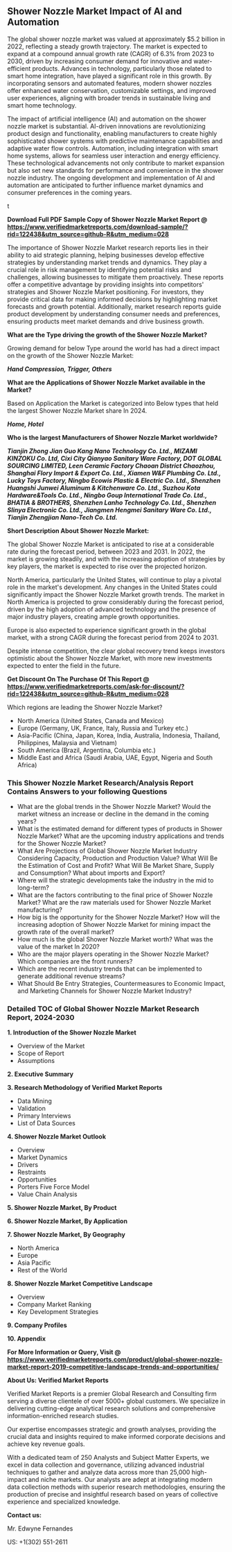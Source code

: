 <h2>Shower Nozzle Market Impact of AI and Automation</h2><p>The global shower nozzle market was valued at approximately $5.2 billion in 2022, reflecting a steady growth trajectory. The market is expected to expand at a compound annual growth rate (CAGR) of 6.3% from 2023 to 2030, driven by increasing consumer demand for innovative and water-efficient products. Advances in technology, particularly those related to smart home integration, have played a significant role in this growth. By incorporating sensors and automated features, modern shower nozzles offer enhanced water conservation, customizable settings, and improved user experiences, aligning with broader trends in sustainable living and smart home technology.</p><p>The impact of artificial intelligence (AI) and automation on the shower nozzle market is substantial. AI-driven innovations are revolutionizing product design and functionality, enabling manufacturers to create highly sophisticated shower systems with predictive maintenance capabilities and adaptive water flow controls. Automation, including integration with smart home systems, allows for seamless user interaction and energy efficiency. These technological advancements not only contribute to market expansion but also set new standards for performance and convenience in the shower nozzle industry. The ongoing development and implementation of AI and automation are anticipated to further influence market dynamics and consumer preferences in the coming years.</p>t</p><p id="" class=""><strong>Download Full PDF Sample Copy of Shower Nozzle Market Report @ <a href="https://www.verifiedmarketreports.com/download-sample/?rid=122438&utm_source=github-R&utm_medium=028" target="_blank">https://www.verifiedmarketreports.com/download-sample/?rid=122438&utm_source=github-R&utm_medium=028</a></strong></p><p>The importance of&nbsp;Shower Nozzle Market research reports lies in their ability to aid strategic planning, helping businesses develop effective strategies by understanding market trends and dynamics. They play a crucial role in risk management by identifying potential risks and challenges, allowing businesses to mitigate them proactively. These reports offer a competitive advantage by providing insights into competitors' strategies and Shower Nozzle Market positioning. For investors, they provide critical data for making informed decisions by highlighting market forecasts and growth potential. Additionally, market research reports guide product development by understanding consumer needs and preferences, ensuring products meet market demands and drive business growth.</p><p><strong>What are the&nbsp;Type driving the growth of the Shower Nozzle Market?</strong></p><p id="" class="">Growing demand for below Type around the world has had a direct impact on the growth of the Shower Nozzle Market:</p><em><strong>Hand Compression, Trigger, Others</strong></em></p><strong>What are the&nbsp;Applications&nbsp;of Shower Nozzle Market available in the Market?</strong></p><p id="" class="">Based on Application the Market is categorized into Below types that held the largest Shower Nozzle Market share In 2024.</p><em><strong>Home, Hotel</strong></em></p><strong>Who is the largest Manufacturers of Shower Nozzle Market worldwide?</strong></p><p><em><strong>Tianjin Zhong Jian Guo Kang Nano Technology Co. Ltd., MIZAMI KINZOKU Co. Ltd, Cixi City Qianyao Sanitary Ware Factory, DOT GLOBAL SOURCING LIMITED, Leen Ceramic Factory Chaoan District Chaozhou, Shanghai Flory Import & Export Co. Ltd., Xiamen W&F Plumbing Co. Ltd., Lucky Toys Factory, Ningbo Ecowis Plastic & Electric Co. Ltd., Shenzhen Huangshi Junwei Aluminum & Kitchenware Co. Ltd., Suzhou Kota Hardware&Tools Co. Ltd., Ningbo Goup International Trade Co. Ltd., BHATIA & BROTHERS, Shenzhen Lanho Technology Co. Ltd., Shenzhen Slinya Electronic Co. Ltd., Jiangmen Hengmei Sanitary Ware Co. Ltd., Tianjin Zhengjian Nano-Tech Co. Ltd.</strong></em></p><p id="" class=""><strong>Short Description About Shower Nozzle Market:</strong></p><p>The global Shower Nozzle Market is anticipated to rise at a considerable rate during the forecast period, between 2023 and 2031. In 2022, the market is growing steadily, and with the increasing adoption of strategies by key players, the market is expected to rise over the projected horizon.</p><p>North America, particularly the United States, will continue to play a pivotal role in the market's development. Any changes in the United States could significantly impact the Shower Nozzle Market growth trends. The market in North America is projected to grow considerably during the forecast period, driven by the high adoption of advanced technology and the presence of major industry players, creating ample growth opportunities.</p><p>Europe is also expected to experience significant growth in the global market, with a strong CAGR during the forecast period from 2024 to 2031.</p><p>Despite intense competition, the clear global recovery trend keeps investors optimistic about the Shower Nozzle Market, with more new investments expected to enter the field in the future.</p><p id="" class=""><strong>Get Discount On The Purchase Of This Report @ <a href="https://www.verifiedmarketreports.com/ask-for-discount/?rid=122438&utm_source=github-R&utm_medium=028" target="_blank">https://www.verifiedmarketreports.com/ask-for-discount/?rid=122438&utm_source=github-R&utm_medium=028</a></strong></p>Which regions are leading the Shower Nozzle Market?</p><ul><li>North America (United States, Canada and Mexico)</li><li>Europe (Germany, UK, France, Italy, Russia and Turkey etc.)</li><li>Asia-Pacific (China, Japan, Korea, India, Australia, Indonesia, Thailand, Philippines, Malaysia and Vietnam)</li><li>South America (Brazil, Argentina, Columbia etc.)</li><li>Middle East and Africa (Saudi Arabia, UAE, Egypt, Nigeria and South Africa)</li></ul><h3 id="" class="">This Shower Nozzle Market Research/Analysis Report Contains Answers to your following Questions</h3><ul><li>What are the global trends in the Shower Nozzle Market? Would the market witness an increase or decline in the demand in the coming years?</li><li>What is the estimated demand for different types of products in Shower Nozzle Market? What are the upcoming industry applications and trends for the Shower Nozzle Market?</li><li>What Are Projections of Global Shower Nozzle Market Industry Considering Capacity, Production and Production Value? What Will Be the Estimation of Cost and Profit? What Will Be Market Share, Supply and Consumption? What about imports and Export?</li><li>Where will the strategic developments take the industry in the mid to long-term?</li><li>What are the factors contributing to the final price of Shower Nozzle Market? What are the raw materials used for Shower Nozzle Market manufacturing?</li><li>How big is the opportunity for the Shower Nozzle Market? How will the increasing adoption of Shower Nozzle Market for mining impact the growth rate of the overall market?</li><li>How much is the global Shower Nozzle Market worth? What was the value of the market In 2020?</li><li>Who are the major players operating in the Shower Nozzle Market? Which companies are the front runners?</li><li>Which are the recent industry trends that can be implemented to generate additional revenue streams?</li><li>What Should Be Entry Strategies, Countermeasures to Economic Impact, and Marketing Channels for Shower Nozzle Market Industry?</li></ul><h3 id="" class="">Detailed TOC of Global Shower Nozzle Market Research Report, 2024-2030</h3><p id="" class=""><strong>1. Introduction of the Shower Nozzle Market</strong></p><ul><li>Overview of the Market</li><li>Scope of Report</li><li>Assumptions</li></ul><p id="" class=""><strong>2. Executive Summary</strong></p><p id="" class=""><strong>3. Research Methodology of Verified Market Reports</strong></p><ul><li>Data Mining</li><li>Validation</li><li>Primary Interviews</li><li>List of Data Sources</li></ul><p id="" class=""><strong>4. Shower Nozzle Market Outlook</strong></p><ul><li>Overview</li><li>Market Dynamics</li><li>Drivers</li><li>Restraints</li><li>Opportunities</li><li>Porters Five Force Model</li><li>Value Chain Analysis</li></ul><p id="" class=""><strong>5. Shower Nozzle Market, By Product</strong></p><p id="" class=""><strong>6. Shower Nozzle Market, By Application</strong></p><p id="" class=""><strong>7. Shower Nozzle Market, By Geography</strong></p><ul><li>North America</li><li>Europe</li><li>Asia Pacific</li><li>Rest of the World</li></ul><p id="" class=""><strong>8. Shower Nozzle Market Competitive Landscape</strong></p><ul><li>Overview</li><li>Company Market Ranking</li><li>Key Development Strategies</li></ul><p id="" class=""><strong>9. Company Profiles</strong></p><p id="" class=""><strong>10. Appendix</strong></p><p id="" class=""><strong>For More Information or Query, Visit @ <a href="https://www.verifiedmarketreports.com/product/global-shower-nozzle-market-report-2019-competitive-landscape-trends-and-opportunities/" target="_blank">https://www.verifiedmarketreports.com/product/global-shower-nozzle-market-report-2019-competitive-landscape-trends-and-opportunities/</a></strong></p><p id="" class=""><strong>About Us: Verified Market Reports</strong></p><p id="" class="">Verified Market Reports is a premier Global Research and Consulting firm serving a diverse clientele of over 5000+ global customers. We specialize in delivering cutting-edge analytical research solutions and comprehensive information-enriched research studies.</p><p id="" class="">Our expertise encompasses strategic and growth analyses, providing the crucial data and insights required to make informed corporate decisions and achieve key revenue goals.</p><p id="" class="">With a dedicated team of 250 Analysts and Subject Matter Experts, we excel in data collection and governance, utilizing advanced industrial techniques to gather and analyze data across more than 25,000 high-impact and niche markets. Our analysts are adept at integrating modern data collection methods with superior research methodologies, ensuring the production of precise and insightful research based on years of collective experience and specialized knowledge.</p><p id="" class=""><strong>Contact us:</strong></p><p id="" class="">Mr. Edwyne Fernandes</p><p id="" class="">US: +1(302) 551-2611</p>